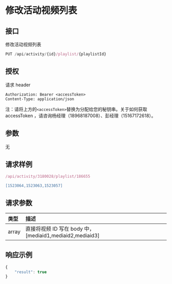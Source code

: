 # 修改活动视频列表

## 接口

修改活动视频列表

```javascript
PUT /api/activity/{id}/playlist/{playlistId}
```

## 授权

请求 header

```http
Authorization: Bearer <accessToken>
Content-Type: application/json
```

注：请将上方的`<accessToken>`替换为分配给您的秘钥串。关于如何获取 accessToken ，请咨询杨经理（18968187008）、彭经理（15167172618）。

## 参数

无

## 请求样例

```javascript
/api/activity/3180028/playlist/186655

[1523064,1523063,1523057]
```

## 请求参数

| 类型 | 描述 |
| :--- | :--- |
| array | 直接将视频 ID 写在 body 中，\[mediaid1,mediaid2,mediaid3\] |

## 响应示例

```javascript
{
    "result": true
}
```

